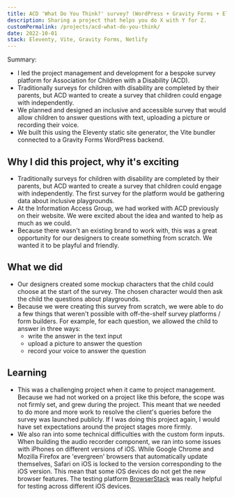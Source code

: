 ```yaml
---
title: ACD 'What Do You Think?' survey? (WordPress + Gravity Forms + Eleventy + Vite)
description: Sharing a project that helps you do X with Y for Z.
customPermalink: /projects/acd-what-do-you-think/
date: 2022-10-01
stack: Eleventy, Vite, Gravity Forms, Netlify
---
```


Summary:
- I led the project management and development for a bespoke survey platform for Association for Children with a Disability (ACD).
- Traditionally surveys for children with disability are completed by their parents, but ACD wanted to create a survey that children could engage with independently.
- We planned and designed an inclusive and accessible survey that would allow children to answer questions with text, uploading a picture or recording their voice.
- We built this using the Eleventy static site generator, the Vite bundler connected to a Gravity Forms WordPress backend.


## Why I did this project, why it's exciting
- Traditionally surveys for children with disability are completed by their parents, but ACD wanted to create a survey that children could engage with independently. The first survey for the platform would be gathering data about inclusive playgrounds.
- At the Information Access Group, we had worked with ACD previously on their
website. We were excited about the idea and wanted to help as much as we could.
- Because there wasn't an existing brand to work with, this was a great
opportunity for our designers to create something from scratch. We wanted it to
be playful and friendly.

## What we did
- Our designers created some mockup characters that the child could choose at
the start of the survey. The chosen character would then ask the child the
questions about playgrounds.
- Because we were creating this survey from scratch, we were able to do a few
things that weren't possible with off-the-shelf survey platforms / form
builders. For example, for each question, we allowed the child to answer in
three ways:
  - write the answer in the text input
  - upload a picture to answer the question
  - record your voice to answer the question

## Learning
- This was a challenging project when it came to project management. Because we
  had not worked on a project like this before, the scope was not firmly set,
and grew during the project. This meant that we needed to do more and more work
to resolve the client's queries before the survey was launched publicly. If I
was doing this project again, I would have set expectations around the project
stages more firmly.
- We also ran into some technical difficulties with the custom form inputs.
When building the audio recorder component, we ran into some issues with iPhones
on different versions of iOS. While Google Chrome and Mozilla Firefox are
'evergreen' browsers that automatically update themselves, Safari on iOS is
locked to the version corresponding to the iOS version. This mean that some iOS
devices do not get the new browser features. The testing platform
[BrowserStack](https://www.browserstack.com/) was really helpful for testing
across different iOS devices.
